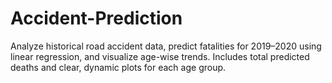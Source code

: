 # Accident-Prediction
Analyze historical road accident data, predict fatalities for 2019–2020 using linear regression, and visualize age-wise trends. Includes total predicted deaths and clear, dynamic plots for each age group.
